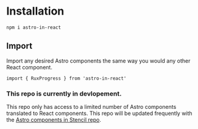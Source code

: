 # Installation

`npm i astro-in-react`

## Import

Import any desired Astro components the same way you would any other React component.

`import { RuxProgress } from 'astro-in-react'`

### This repo is currently in devlopement.

This repo only has access to a limited number of Astro components translated to React components. This repo will be updated frequently with the [Astro components in Stencil repo](https://github.com/RocketCommunicationsInc/astro-components-stencil).
